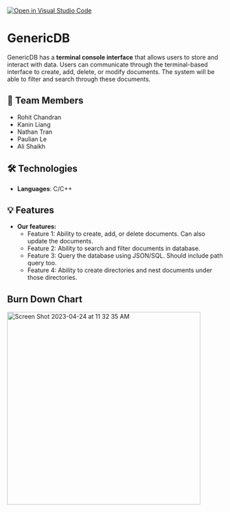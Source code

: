 [![Open in Visual Studio Code](https://classroom.github.com/assets/open-in-vscode-718a45dd9cf7e7f842a935f5ebbe5719a5e09af4491e668f4dbf3b35d5cca122.svg)](https://classroom.github.com/online_ide?assignment_repo_id=10809533&assignment_repo_type=AssignmentRepo)

# GenericDB
GenericDB has a **terminal console interface** that allows users to store and interact with data. Users can communicate through the terminal-based interface to create, add, delete, or modify documents. The system will be able to filter and search through these documents.

## 👥 Team Members
- Rohit Chandran
- Kanin Liang 
- Nathan Tran
- Paulian Le 
- Ali Shaikh

## 🛠️ Technologies
- **Languages**: C/C++

## 💡 Features
- **Our features:**
  - Feature 1: Ability to create, add, or delete documents. Can also update the documents.
  - Feature 2: Ability to search and filter documents in database.
  - Feature 3: Query the database using JSON/SQL. Should include path query too.
  - Feature 4: Ability to create directories and nest documents under those directories. 

## Burn Down Chart <br />
<img width="450" alt="Screen Shot 2023-04-24 at 11 32 35 AM" src="https://user-images.githubusercontent.com/43308867/234095410-f9df7edd-e0d1-4b1b-8fcc-a25696e9278f.png">
